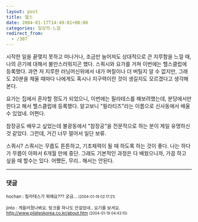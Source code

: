 ```yaml
---
layout: post
title: 헬스
date: 2004-01-17T14:49:01+00:00
categories: 일상의-느낌
redirect_from:
  - /307
---
```


시작한 일을 끝맺지 못하고 떠나거나, 조금만 늘어져도 상대적으로 큰 지루함을 느낄 때, 나의 끈기에 대해서 불만스러워지곤 했다. 스쿼시와 요가를 거쳐 이번에는 헬스클럽에 등록했다. 과연 저 지루한 러닝머신위에서 내가 며칠이나 더 버틸지 알 수 없지만, 그래도 20분을 채울 때마다 나에게도 혹시나 지구력이란 것이 생길지도 모르겠다고 생각해본다.

요가는 집에서 혼자할 정도가 되었으니, 이번에는 필라테스를 해보려했는데, 분당에서만 한다고 해서 헬스클럽에 등록했다. 알고보니 "필라티즈"라는 이름으로 신사동에서 배울 수 있었네. 어쩐다.

참장공도 배우고 싶었는데 불광동에서 "참장공"을 전문적으로 하는 분이 제일 유명하신 것 같았다. 그런데, 거긴 너무 멀어서 일단 보류.

스쿼시? 스쿼시는 무릅도 튼튼하고, 기초체력이 될 때 하도록 하는 것이 좋다. 나는 하다가 무릅이 아파서 6개월 만에 중단. 그래도 기본적인 과정은 다 배웠으니까, 가끔 하고 싶을 때 할수는 있다. 어쨌든, 무리.. 해서는 안된다.

* * *

### 댓글



<!--- cmt:641 --->
<!--- mail: --->
<!--- parent:0 --->

<small class=comment>hochan : 필라테스가 뭐예요??? 궁금... <small>(2004-01-19 02:17:21)</small></small>


<!--- cmt:642 --->
<!--- mail: --->
<!--- parent:0 --->

<small class=comment>jinto : 게을러졌나봐요. 링크를 하나도 안걸었네.. 요기를 보셔요.  http://www.pilateskorea.co.kr/about.htm <small>(2004-01-19 04:43:10)</small></small>

